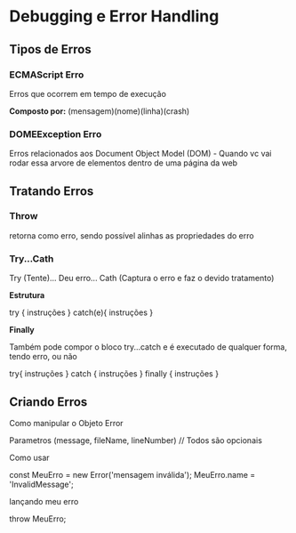 # Debugging e Error Handling

## Tipos de Erros

### ECMAScript Erro

Erros que ocorrem em tempo de execução

**Composto por:** (mensagem)(nome)(linha)(crash)

### DOMEException Erro

Erros relacionados aos Document Object Model (DOM) - Quando vc vai rodar essa arvore de elementos dentro de uma página da web

## Tratando Erros

### Throw

retorna como erro, sendo possível alinhas as propriedades do erro

### Try...Cath

Try (Tente)... Deu erro... Cath (Captura o erro e faz o devido tratamento)

**Estrutura**

try {
instruções
}
catch(e){
instruções
}

**Finally**

Também pode compor o bloco try...catch e é executado de qualquer forma, tendo erro, ou não

try{
instruções
}
catch {
instruções
}
finally {
instruções
}

## Criando Erros

Como manipular o Objeto Error

Parametros (message, fileName, lineNumber) // Todos são opcionais

Como usar

const MeuErro = new Error('mensagem inválida');
MeuErro.name = 'InvalidMessage';

lançando meu erro

throw MeuErro;
